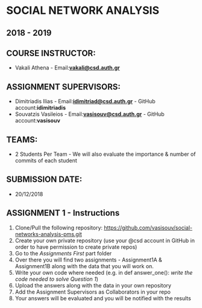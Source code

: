 # SOCIAL NETWORK ANALYSIS
## 2018 - 2019

## COURSE INSTRUCTOR:
* Vakali Athena - Email:**vakali@csd.auth.gr**

## ASSIGNMENT SUPERVISORS:
* Dimitriadis Ilias - Email:**idimitriad@csd.auth.gr** - GitHub account:**idimitriadis**
* Souvatzis Vasileios - Email:**vasisouv@csd.auth.gr** - GitHub account:**vasisouv**


## TEAMS:
* 2 Students Per Team - We will also evaluate the importance & number of commits of each student

## SUBMISSION DATE:
* 20/12/2018

## ASSIGNMENT 1 - Instructions
1. Clone/Pull the following repository: https://github.com/vasisouv/social-networks-analysis-pms.git
2. Create your own private repository (use your @csd account in GitHub in order to have permission to create private repos)
3. Go to the *Assignments First* part folder
4. Over there you will find two assignments - Assignment1A & Assignment1B along with the data that you will work on.
5. Write your own code where needed (e.g. in def answer_one(): *write the code needed to solve Question 1*)
6. Upload the answers along with the data in your own repository
7. Add the Assignment Supervisors as Collaborators in your repo
8. Your answers will be evaluated and you will be notified with the results





